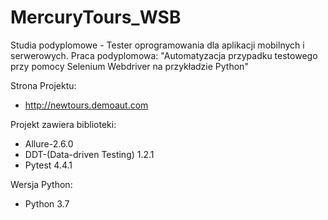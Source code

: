 # MercuryTours_WSB

Studia podyplomowe - Tester oprogramowania dla aplikacji mobilnych i serwerowych. Praca podyplomowa:  "Automatyzacja przypadku testowego przy pomocy Selenium Webdriver na przykładzie Python"

Strona Projektu:
- http://newtours.demoaut.com

Projekt zawiera biblioteki:
- Allure-2.6.0
- DDT-(Data-driven Testing) 1.2.1
- Pytest 4.4.1

Wersja Python:
- Python 3.7
